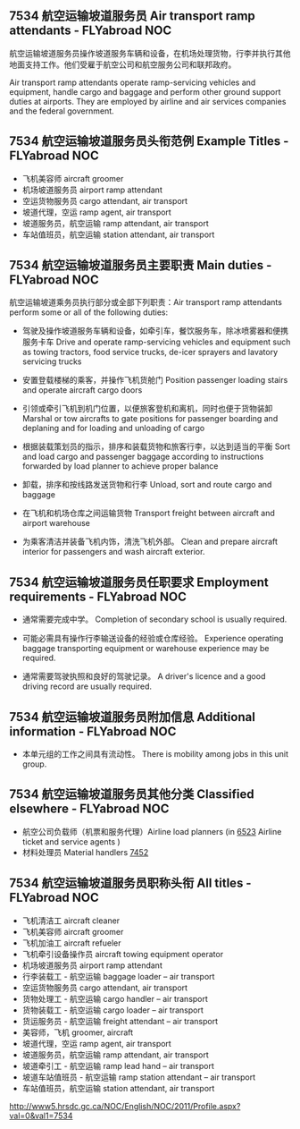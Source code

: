 ## 7534 航空运输坡道服务员 Air transport ramp attendants - FLYabroad NOC

航空运输坡道服务员操作坡道服务车辆和设备，在机场处理货物，行李并执行其他地面支持工作。他们受雇于航空公司和航空服务公司和联邦政府。

Air transport ramp attendants operate ramp-servicing vehicles and equipment, handle cargo and baggage and perform other ground support duties at airports. They are employed by airline and air services companies and the federal government.

## 7534 航空运输坡道服务员头衔范例 Example Titles - FLYabroad NOC

* 飞机美容师 aircraft groomer
* 机场坡道服务员 airport ramp attendant
* 空运货物服务员 cargo attendant, air transport
* 坡道代理，空运 ramp agent, air transport
* 坡道服务员，航空运输 ramp attendant, air transport
* 车站值班员，航空运输 station attendant, air transport

## 7534 航空运输坡道服务员主要职责 Main duties - FLYabroad NOC

航空运输坡道乘务员执行部分或全部下列职责：Air transport ramp attendants perform some or all of the following duties:

* 驾驶及操作坡道服务车辆和设备，如牵引车，餐饮服务车，​​除冰喷雾器和便携服务卡车
Drive and operate ramp-servicing vehicles and equipment such as towing tractors, food service trucks, de-icer sprayers and lavatory servicing trucks

* 安置登载楼梯的乘客，并操作飞机货舱门
Position passenger loading stairs and operate aircraft cargo doors

* 引领或牵引飞机到机门位置，以便旅客登机和离机，同时也便于货物装卸
Marshal or tow aircrafts to gate positions for passenger boarding and deplaning and for loading and unloading of cargo

* 根据装载策划员的指示，排序和装载货物和旅客行李，以达到适当的平衡
Sort and load cargo and passenger baggage according to instructions forwarded by load planner to achieve proper balance

* 卸载，排序和按线路发送货物和行李
Unload, sort and route cargo and baggage

* 在飞机和机场仓库之间运输货物
Transport freight between aircraft and airport warehouse

* 为乘客清洁并装备飞机内饰，清洗飞机外部。
Clean and prepare aircraft interior for passengers and wash aircraft exterior.

## 7534 航空运输坡道服务员任职要求 Employment requirements - FLYabroad NOC

* 通常需要完成中学。
Completion of secondary school is usually required.

* 可能必需具有操作行李输送设备的经验或仓库经验。
Experience operating baggage transporting equipment or warehouse experience may be required.

* 通常需要驾驶执照和良好的驾驶记录。
A driver's licence and a good driving record are usually required.

## 7534 航空运输坡道服务员附加信息 Additional information - FLYabroad NOC

* 本单元组的工作之间具有流动性。
There is mobility among jobs in this unit group.

## 7534 航空运输坡道服务员其他分类 Classified elsewhere - FLYabroad NOC

* 航空公司负载师（机票和服务代理）Airline load planners (in [6523](6523) Airline ticket and service agents )
* 材料处理员 Material handlers [7452](7452)

## 7534 航空运输坡道服务员职称头衔 All titles - FLYabroad NOC

* 飞机清洁工 aircraft cleaner
* 飞机美容师 aircraft groomer
* 飞机加油工 aircraft refueler
* 飞机牵引设备操作员 aircraft towing equipment operator
* 机场坡道服务员 airport ramp attendant
* 行李装载工 - 航空运输 baggage loader – air transport
* 空运货物服务员 cargo attendant, air transport
* 货物处理工 - 航空运输 cargo handler – air transport
* 货物装载工 - 航空运输 cargo loader – air transport
* 货运服务员 - 航空运输 freight attendant – air transport
* 美容师，飞机 groomer, aircraft
* 坡道代理，空运 ramp agent, air transport
* 坡道服务员，航空运输 ramp attendant, air transport
* 坡道牵引工 - 航空运输 ramp lead hand – air transport
* 坡道车站值班员 - 航空运输 ramp station attendant – air transport
* 车站值班员，航空运输 station attendant, air transport

http://www5.hrsdc.gc.ca/NOC/English/NOC/2011/Profile.aspx?val=0&val1=7534